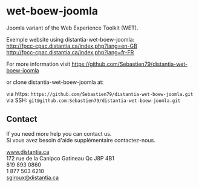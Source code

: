 wet-boew-joomla
===============

Joomla variant of the Web Experience Toolkit (WET).


Exemple website using distantia-wet-boew-joomla:<br>
http://fpcc-cpac.distantia.ca/index.php?lang=en-GB<br>
http://fpcc-cpac.distantia.ca/index.php?lang=fr-FR

For more information visit https://github.com/Sebastien79/distantia-wet-boew-joomla

or clone distantia-wet-boew-joomla at:

via https: `https://github.com/Sebastien79/distantia-wet-boew-joomla.git`<br>
via SSH: `git@github.com:Sebastien79/distantia-wet-boew-joomla.git`



Contact
----------------------------------------------

If you need more help you can contact us.<br>
Si vous avez besoin d'aide supplémentaire contactez-nous.

www.distantia.ca<br>
172 rue de la Canipco Gatineau Qc J8P 4B1<br>
819 893 0860<br>
1 877 503 6210<br>
sgiroux@distantia.ca
